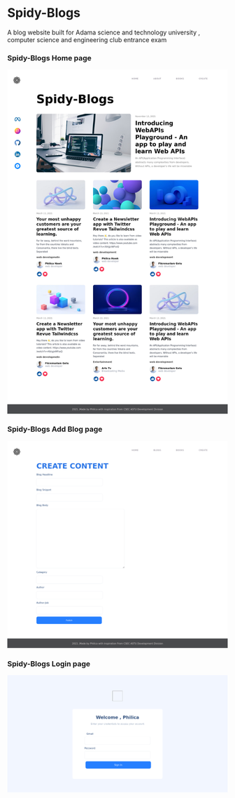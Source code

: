 # Spidy-Blogs
A blog website built for Adama science and technology university , computer science and engineering club entrance exam

### Spidy-Blogs Home page
![Home](https://github.com/philica/Spidy-Blogs/blob/master/SpidyBlogs_Home.png?raw=true)

### Spidy-Blogs Add Blog page
![Home](https://github.com/philica/Spidy-Blogs/blob/master/SpidyBlogs_AddBlog.png?raw=true)

### Spidy-Blogs Login page
![Home](https://github.com/philica/Spidy-Blogs/blob/master/SpidyBlogs_Login.png?raw=true)
